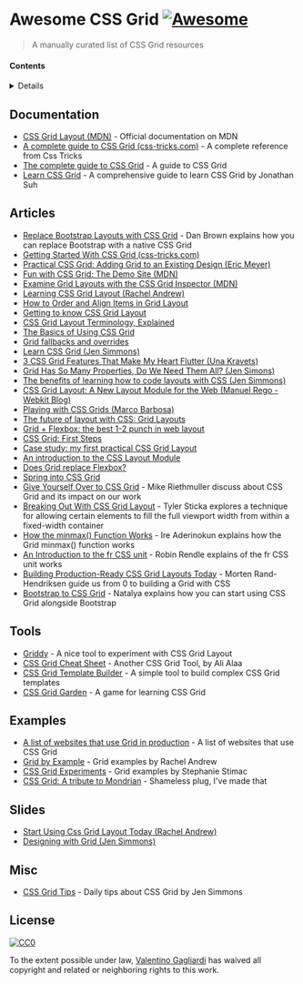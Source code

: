# Awesome CSS Grid [![Awesome](https://cdn.rawgit.com/sindresorhus/awesome/d7305f38d29fed78fa85652e3a63e154dd8e8829/media/badge.svg)](https://github.com/sindresorhus/awesome)

> A manually curated list of CSS Grid resources

#### Contents

<details>

<!-- toc -->

- [Documentation](#documentation)
- [Articles](#articles)
- [Tools](#tools)
- [Examples](#examples)
- [Slides](#slides)

<!-- tocstop -->

</details>

## Documentation

* [CSS Grid Layout (MDN)](https://developer.mozilla.org/en-US/docs/Web/CSS/CSS_Grid_Layout) - Official documentation on MDN
* [A complete guide to CSS Grid (css-tricks.com)](https://css-tricks.com/snippets/css/complete-guide-grid/) - A complete reference from Css Tricks
* [The complete guide to CSS Grid](https://tympanus.net/codrops/css_reference/grid/) - A guide to CSS Grid
* [Learn CSS Grid](http://learncssgrid.com/) - A comprehensive guide to learn CSS Grid by Jonathan Suh

## Articles

* [Replace Bootstrap Layouts with CSS Grid](https://hacks.mozilla.org/2017/04/replace-bootstrap-layouts-with-css-grid/) - Dan Brown explains how you can replace Bootstrap with a native CSS Grid
* [Getting Started With CSS Grid (css-tricks.com)](https://css-tricks.com/getting-started-css-grid/)
* [Practical CSS Grid: Adding Grid to an Existing Design (Eric Meyer)](https://alistapart.com/article/practical-grid)
* [Fun with CSS Grid: The Demo Site (MDN)](https://www.mozilla.org/en-US/developer/css-grid)
* [Examine Grid Layouts with the CSS Grid Inspector (MDN)](https://developer.mozilla.org/en-US/docs/Tools/Page_Inspector/How_to/Examine_grid_layouts)
* [Learning CSS Grid Layout (Rachel Andrew)](https://rachelandrew.co.uk/archives/2017/03/03/learning-css-grid-layout/)
* [How to Order and Align Items in Grid Layout](https://www.sitepoint.com/order-align-items-grid-layout)
* [Getting to know CSS Grid Layout](https://cm.engineering/getting-to-know-css-grid-layout-818e43ca71a5#.8ih4cvw8v)
* [CSS Grid Layout Terminology, Explained](https://bitsofco.de/css-grid-terminology)
* [The Basics of Using CSS Grid](https://appendto.com/2017/02/the-basics-of-using-css-grid)
* [Grid fallbacks and overrides](https://rachelandrew.co.uk/css/cheatsheets/grid-fallbacks)
* [Learn CSS Grid (Jen Simmons)](http://jensimmons.com/post/feb-27-2017/learn-css-grid)
* [3 CSS Grid Features That Make My Heart Flutter (Una Kravets)](https://una.im/css-grid/)
* [Grid Has So Many Properties, Do We Need Them All? (Jen Simons)](http://jensimmons.com/post/mar-1-2017/wow-grid-has-so-many-properties-do-we-need-them-all)
* [The benefits of learning how to code layouts with CSS (Jen Simmons)](http://jensimmons.com/post/feb-28-2017/benefits-learning-how-code-layouts-css)
* [CSS Grid Layout: A New Layout Module for the Web (Manuel Rego - Webkit Blog)](https://webkit.org/blog/7434/css-grid-layout-a-new-layout-module-for-the-web/)
* [Playing with CSS Grids (Marco Barbosa)](https://14islands.com/blog/2017/03/07/playing-with-CSS-grids/)
* [The future of layout with CSS: Grid Layouts](https://medium.com/@patrickbrosset/css-grid-layout-6c9cba6e8a5a#.jh0iaeu86)
* [Grid + Flexbox: the best 1-2 punch in web layout](https://www.chenhuijing.com/blog/css-grid-flexbox-combo/)
* [CSS Grid: First Steps](http://jeffbridgforth.com/css-grid-first-steps/)
* [Case study: my first practical CSS Grid Layout](https://cloudfour.com/thinks/first-css-grid-layout/)
* [An introduction to the CSS Layout Module](https://www.sitepoint.com/introduction-css-grid-layout-module/)
* [Does Grid replace Flexbox?](https://css-tricks.com/css-grid-replace-flexbox/)
* [Spring into CSS Grid](http://jonibologna.com/spring-into-css-grid)
* [Give Yourself Over to CSS Grid](https://www.webdirections.org/blog/give-css-grid-mike-riethmuller) - Mike Riethmuller discuss about CSS Grid and its impact on our work
* [Breaking Out With CSS Grid Layout](https://cloudfour.com/thinks/breaking-out-with-css-grid-layout) - Tyler Sticka explores a technique for allowing certain elements to fill the full viewport width from within a fixed-width container
* [How the minmax() Function Works](https://bitsofco.de/how-the-minmax-function-works/) - Ire Aderinokun explains how the Grid minmax() function works 
* [An Introduction to the fr CSS unit](https://css-tricks.com/introduction-fr-css-unit/) - Robin Rendle explains of the fr CSS unit works
* [Building Production-Ready CSS Grid Layouts Today](https://www.smashingmagazine.com/2017/06/building-production-ready-css-grid-layout/) - Morten Rand-Hendriksen guide us from 0 to building a Grid with CSS
* [Bootstrap to CSS Grid](https://medium.com/@tallys/bootstrap-to-css-grid-87b3f5f830e4) - Natalya explains how you can start using CSS Grid alongside Bootstrap

## Tools

* [Griddy](http://griddy.io) - A nice tool to experiment with CSS Grid Layout
* [CSS Grid Cheat Sheet](https://alialaa.github.io/css-grid-cheat-sheet/) - Another CSS Grid Tool, by Ali Alaa
* [CSS Grid Template Builder](http://codepen.io/anthonydugois/full/RpYBmy) - A simple tool to build complex CSS Grid templates
* [CSS Grid Garden](http://cssgridgarden.com/) - A game for learning CSS Grid

## Examples

* [A list of websites that use Grid in production](https://cssgrid.design/) - A list of websites that use CSS Grid
* [Grid by Example](http://gridbyexample.com/) - Grid examples by Rachel Andrew
* [CSS Grid Experiments](http://stephaniestimac.com/grid/) - Grid examples by Stephanie Stimac
* [CSS Grid: A tribute to Mondrian](http://codepen.io/vale_gagliardi/pen/YZMPQy) - Shameless plug, I've made that

## Slides

* [Start Using Css Grid Layout Today (Rachel Andrew)](https://www.slideshare.net/rachelandrew/render-conf-start-using-css-grid-layout-today)
* [Designing with Grid (Jen Simmons)](https://speakerdeck.com/jensimmons/an-event-apart-seattle-2017)

## Misc

* [CSS Grid Tips](https://twitter.com/cssgridtips) - Daily tips about CSS Grid by Jen Simmons

## License

[![CC0](http://mirrors.creativecommons.org/presskit/buttons/88x31/svg/cc-zero.svg)](https://creativecommons.org/publicdomain/zero/1.0/)

To the extent possible under law, [Valentino Gagliardi](https://www.valentinog.com) has waived all copyright and related or neighboring rights to this work.
